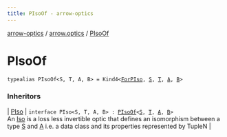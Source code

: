 ```yaml
---
title: PIsoOf - arrow-optics
---
```


[arrow-optics](../index.html) / [arrow.optics](index.html) / [PIsoOf](./-p-iso-of.html)

# PIsoOf

`typealias PIsoOf<S, T, A, B> = Kind4<`[`ForPIso`](-for-p-iso.html)`, `[`S`](-p-iso-of.html#S)`, `[`T`](-p-iso-of.html#T)`, `[`A`](-p-iso-of.html#A)`, `[`B`](-p-iso-of.html#B)`>`

### Inheritors

| [PIso](-p-iso/index.html) | `interface PIso<S, T, A, B> : `[`PIsoOf`](./-p-iso-of.html)`<`[`S`](-p-iso/index.html#S)`, `[`T`](-p-iso/index.html#T)`, `[`A`](-p-iso/index.html#A)`, `[`B`](-p-iso/index.html#B)`>`<br>An [Iso](-iso.html) is a loss less invertible optic that defines an isomorphism between a type [S](-p-iso/index.html#S) and [A](-p-iso/index.html#A) i.e. a data class and its properties represented by TupleN |

